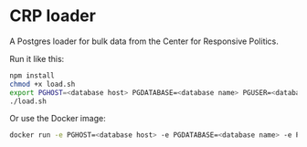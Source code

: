 # CRP loader

A Postgres loader for bulk data from the Center for Responsive Politics.

Run it like this:
```bash
npm install
chmod +x load.sh
export PGHOST=<database host> PGDATABASE=<database name> PGUSER=<database user> PGPASSWORD=<database password>
./load.sh
```

Or use the Docker image:
```bash
docker run -e PGHOST=<database host> -e PGDATABASE=<database name> -e PGPASSWORD=<database password> -e PGPORT=5432 -e PGUSER=<database user> -e publicintegrity/crp-loader
```
